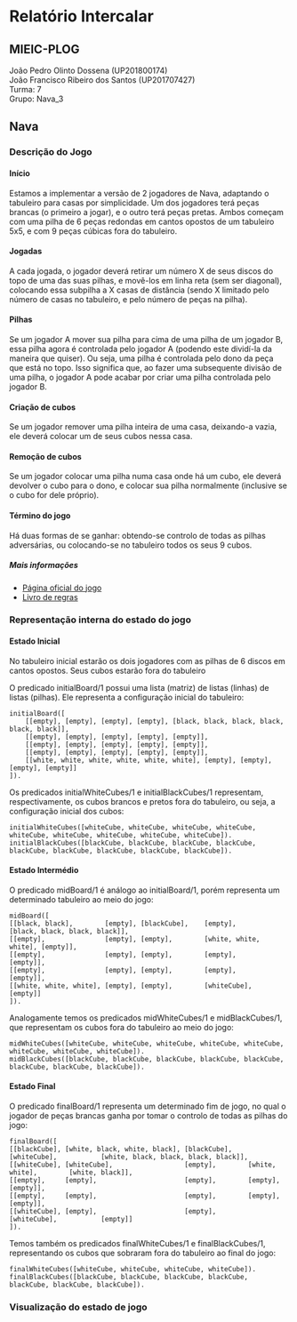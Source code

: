 # Relatório Intercalar
## MIEIC-PLOG

João Pedro Olinto Dossena (UP201800174)  
João Francisco Ribeiro dos Santos (UP201707427)  
Turma: 7  
Grupo: Nava_3  

## Nava

### Descrição do Jogo
#### Início
Estamos a implementar a versão de 2 jogadores de Nava, adaptando o tabuleiro para casas por simplicidade. Um dos jogadores terá peças brancas (o primeiro a jogar), e o outro terá peças pretas. Ambos começam com uma pilha de 6 peças redondas em cantos opostos de um tabuleiro 5x5, e com 9 peças cúbicas fora do tabuleiro.
#### Jogadas
A cada jogada, o jogador deverá retirar um número X de seus discos do topo de uma das suas pilhas, e movê-los em linha reta (sem ser diagonal), colocando essa subpilha a X casas de distância (sendo X limitado pelo número de casas no tabuleiro, e pelo número de peças na pilha).
#### Pilhas
Se um jogador A mover sua pilha para cima de uma pilha de um jogador B, essa pilha agora é controlada pelo jogador A (podendo este dividí-la da maneira que quiser). Ou seja, uma pilha é controlada pelo dono da peça que está no topo. Isso significa que, ao fazer uma subsequente divisão de uma pilha, o jogador A pode acabar por criar uma pilha controlada pelo jogador B.
#### Criação de cubos
Se um jogador remover uma pilha inteira de uma casa, deixando-a vazia, ele deverá colocar um de seus cubos nessa casa.
#### Remoção de cubos
Se um jogador colocar uma pilha numa casa onde há um cubo, ele deverá devolver o cubo para o dono, e colocar sua pilha normalmente (inclusive se o cubo for dele próprio).
#### Término do jogo
Há duas formas de se ganhar: obtendo-se controlo de todas as pilhas adversárias, ou colocando-se no tabuleiro todos os seus 9 cubos. 

##### Mais informações
- [Página oficial do jogo](https://boardgamegeek.com/boardgame/250491/nava)  
- [Livro de regras](./Nava_Final_Rule_Sheet_-_David_Cordell.pdf)

### Representação interna do estado do jogo

#### Estado Inicial
No tabuleiro inicial estarão os dois jogadores com as pilhas de 6 discos em cantos opostos. Seus cubos estarão fora do tabuleiro

O predicado initialBoard/1 possui uma lista (matriz) de listas (linhas) de listas (pilhas). Ele representa a configuração inicial do tabuleiro:

	initialBoard([
		[[empty], [empty], [empty], [empty], [black, black, black, black, black, black]],
		[[empty], [empty], [empty], [empty], [empty]],
		[[empty], [empty], [empty], [empty], [empty]],
		[[empty], [empty], [empty], [empty], [empty]],
		[[white, white, white, white, white, white], [empty], [empty], [empty], [empty]]
	]).

Os predicados initialWhiteCubes/1 e initialBlackCubes/1 representam, respectivamente, os cubos brancos e pretos fora do tabuleiro, ou seja, a configuração inicial dos cubos:

	initialWhiteCubes([whiteCube, whiteCube, whiteCube, whiteCube, whiteCube, whiteCube, whiteCube, whiteCube, whiteCube]).
	initialBlackCubes([blackCube, blackCube, blackCube, blackCube, blackCube, blackCube, blackCube, blackCube, blackCube]).

#### Estado Intermédio
O predicado midBoard/1 é análogo ao initialBoard/1, porém representa um determinado tabuleiro ao meio do jogo:

	midBoard([
    [[black, black],        [empty], [blackCube],    [empty],               [black, black, black, black]],
    [[empty],               [empty], [empty],        [white, white, white], [empty]],
    [[empty],               [empty], [empty],        [empty],               [empty]],
    [[empty],               [empty], [empty],        [empty],               [empty]],
    [[white, white, white], [empty], [empty],        [whiteCube],           [empty]]
    ]).

Analogamente temos os predicados midWhiteCubes/1 e midBlackCubes/1, que representam os cubos fora do tabuleiro ao meio do jogo:

	midWhiteCubes([whiteCube, whiteCube, whiteCube, whiteCube, whiteCube, whiteCube, whiteCube, whiteCube]).
	midBlackCubes([blackCube, blackCube, blackCube, blackCube, blackCube, blackCube, blackCube, blackCube]).


#### Estado Final
O predicado finalBoard/1 representa um determinado fim de jogo, no qual o jogador de peças brancas ganha por tomar o controlo de todas as pilhas do jogo:

	finalBoard([
    [[blackCube], [white, black, white, black], [blackCube],    [whiteCube],           [white, black, black, black, black]],
    [[whiteCube], [whiteCube],                  [empty],        [white, white],        [white, black]],
    [[empty],     [empty],                      [empty],        [empty],               [empty]],
    [[empty],     [empty],                      [empty],        [empty],               [empty]],
    [[whiteCube], [empty],                      [empty],        [whiteCube],           [empty]]
    ]).

Temos também os predicados finalWhiteCubes/1 e finalBlackCubes/1, representando os cubos que sobraram fora do tabuleiro ao final do jogo:

	finalWhiteCubes([whiteCube, whiteCube, whiteCube, whiteCube]).
	finalBlackCubes([blackCube, blackCube, blackCube, blackCube, blackCube, blackCube, blackCube]).


### Visualização do estado de jogo

